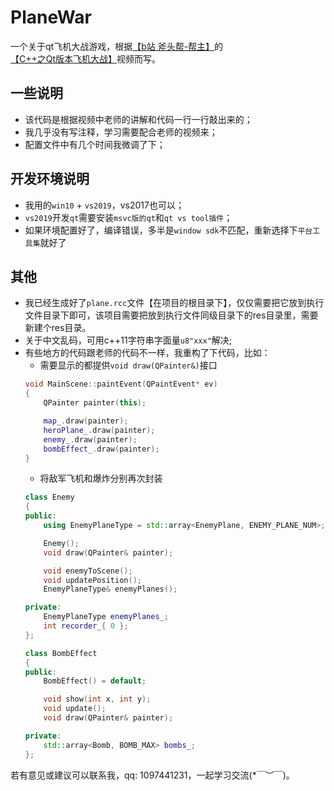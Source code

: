 # PlaneWar
一个关于qt飞机大战游戏，根据[【b站 斧头帮-帮主】](https://space.bilibili.com/376641988?spm_id_from=333.788.b_765f7570696e666f.2)的[【C++之Qt版本飞机大战】](https://www.bilibili.com/video/BV1MJ411E7dP?p=1)视频而写。

## 一些说明
* 该代码是根据视频中老师的讲解和代码一行一行敲出来的； 
* 我几乎没有写注释，学习需要配合老师的视频来；
* 配置文件中有几个时间我微调了下；

## 开发环境说明
* 我用的`win10` + `vs2019`，vs2017也可以；
* `vs2019`开发`qt`需要安装`msvc版的qt`和`qt vs tool插件`；
* 如果环境配置好了，编译错误，多半是`window sdk`不匹配，重新选择下`平台工具集`就好了

## 其他
* 我已经生成好了`plane.rcc`文件【在项目的根目录下】，仅仅需要把它放到执行文件目录下即可，该项目需要把放到执行文件同级目录下的res目录里，需要新建个res目录。
* 关于中文乱码，可用c++11字符串字面量`u8"xxx"`解决;
* 有些地方的代码跟老师的代码不一样，我重构了下代码，比如：  
   * 需要显示的都提供`void draw(QPainter&)`接口
    ```cpp
    void MainScene::paintEvent(QPaintEvent* ev)
    {
        QPainter painter(this);

        map_.draw(painter);
        heroPlane_.draw(painter);
        enemy_.draw(painter);
        bombEffect_.draw(painter);
    }
    ```  
   * 将敌军飞机和爆炸分别再次封装
    ```cpp
    class Enemy 
    {
    public:
        using EnemyPlaneType = std::array<EnemyPlane, ENEMY_PLANE_NUM>;

        Enemy();
        void draw(QPainter& painter);

        void enemyToScene();
        void updatePosition();
        EnemyPlaneType& enemyPlanes();

    private:
        EnemyPlaneType enemyPlanes_;
        int recorder_{ 0 };
    };

    class BombEffect 
    {
    public:
        BombEffect() = default;

        void show(int x, int y);
        void update();
        void draw(QPainter& painter);

    private:
        std::array<Bomb, BOMB_MAX> bombs_;
    };
    ```  

若有意见或建议可以联系我，qq: 1097441231，一起学习交流(*￣︶￣)。